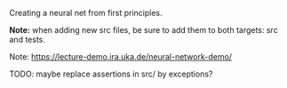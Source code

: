 Creating a neural net from first principles.

**Note:** when adding new src files, be sure to add them to both targets: src and tests.

Note:
https://lecture-demo.ira.uka.de/neural-network-demo/

TODO:
maybe replace assertions in src/ by exceptions?